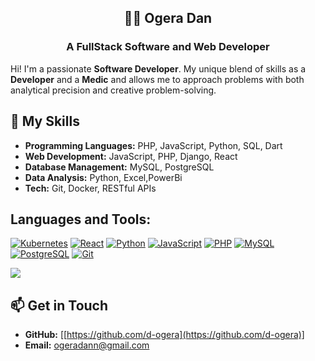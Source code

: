 <h2 align="center">👨‍💻 Ogera Dan</h2>
<h3 align="center">A FullStack Software and Web Developer</h3>

Hi! I'm a passionate **Software Developer**. My unique blend of skills as a  **Developer** and a **Medic** and allows me to approach problems with both analytical precision and creative problem-solving.

## 🔧 My Skills

- **Programming Languages:** PHP, JavaScript, Python, SQL, Dart
- **Web Development:** JavaScript, PHP, Django, React
- **Database Management:** MySQL, PostgreSQL
- **Data Analysis:** Python, Excel,PowerBi
- **Tech:** Git, Docker, RESTful APIs

## Languages and Tools:

[![Kubernetes](https://img.shields.io/badge/-Kubernetes-326CE5?style=flat&logo=kubernetes&logoColor=white)](https://kubernetes.io/)
[![React](https://img.shields.io/badge/-React-61DAFB?style=flat&logo=react&logoColor=black)](https://reactjs.org/)
[![Python](https://img.shields.io/badge/-Python-3776AB?style=flat&logo=python&logoColor=white)](https://www.python.org/)
[![JavaScript](https://img.shields.io/badge/-JavaScript-F7DF1E?style=flat&logo=javascript&logoColor=black)](https://www.javascript.com/)
[![PHP](https://img.shields.io/badge/-PHP-777BB4?style=flat&logo=php&logoColor=white)](https://www.php.net/)
[![MySQL](https://img.shields.io/badge/-MySQL-4479A1?style=flat&logo=mysql&logoColor=white)](https://www.mysql.com/)
[![PostgreSQL](https://img.shields.io/badge/-PostgreSQL-336791?style=flat&logo=postgresql&logoColor=white)](https://www.postgresql.org/)
[![Git](https://img.shields.io/badge/-Git-F05032?style=flat&logo=git&logoColor=white)](https://git-scm.com/)


  ![](https://github-readme-streak-stats.herokuapp.com/?user=d-ogera&theme=default&hide_border=false) 

## 📫 Get in Touch

- **GitHub:** [[https://github.com/d-ogera](https://github.com/d-ogera)]
- **Email:** [ogeradann@gmail.com](mailto:ogeradann@gmail.com)
